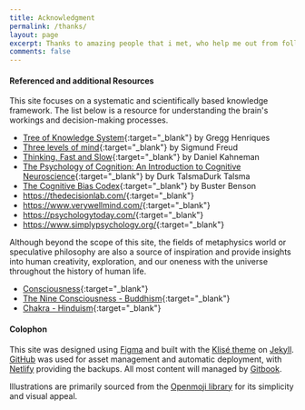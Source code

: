 ```yaml
---
title: Acknowledgment
permalink: /thanks/
layout: page
excerpt: Thanks to amazing people that i met, who help me out from follishness, connecting me with another good person, giving some advice when i'm at a bad things, pulling me from ordinary to be great.
comments: false
---
```


#### Referenced and additional Resources
This site focuses on a systematic and scientifically based knowledge framework. The list below is a resource for understanding the brain's workings and decision-making processes.
- [Tree of Knowledge System](https://en.wikipedia.org/wiki/Tree_of_knowledge_system){:target="_blank"} by Gregg Henriques
- [Three levels of mind](https://en.wikipedia.org/wiki/Unconscious_mind){:target="_blank"} by Sigmund Freud
- [Thinking, Fast and Slow](https://a.co/d/0Ae6N3B){:target="_blank"} by Daniel Kahneman
- [The Psychology of Cognition: An Introduction to Cognitive Neuroscience](https://a.co/d/8HKArfT){:target="_blank"} by Durk TalsmaDurk Talsma
- [The Cognitive Bias Codex](https://upload.wikimedia.org/wikipedia/commons/6/65/Cognitive_bias_codex_en.svg){:target="_blank"} by Buster Benson
- <https://thedecisionlab.com/>{:target="_blank"}
- <https://www.verywellmind.com/>{:target="_blank"}
- <https://psychologytoday.com/>{:target="_blank"}
- <https://www.simplypsychology.org/>{:target="_blank"}

Although beyond the scope of this site, the fields of metaphysics world or speculative philosophy are also a source of inspiration and provide insights into human creativity, exploration, and our oneness with the universe throughout the history of human life.
- [Consciousness](https://en.wikipedia.org/wiki/Consciousness){:target="_blank"}
- [The Nine Consciousness - Buddhism](https://en.wikipedia.org/wiki/The_Nine_Consciousness){:target="_blank"}
- [Chakra - Hinduism](https://en.wikipedia.org/wiki/Chakra){:target="_blank"}

#### Colophon
This site was designed using [Figma](https://www.figma.com/) and built with the [Klisé theme](https://github.com/piharpi/jekyll-klise) on [Jekyll](https://jekyllrb.com). [GitHub](https://github.com/) was used for asset management and automatic deployment, with [Netlify](https://www.netlify.com/) providing the backups. All most content will managed by [Gitbook](https://www.gitbook.com/).

Illustrations are primarily sourced from the [Openmoji library](https://openmoji.org/) for its simplicity and visual appeal.